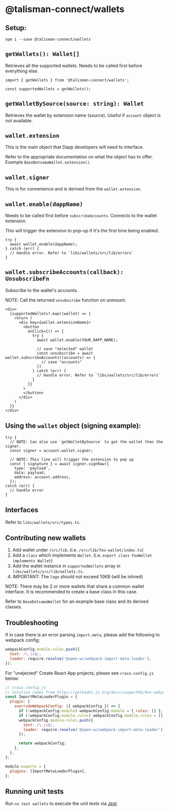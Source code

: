 # @talisman-connect/wallets

## Setup:

```
npm i --save @talisman-connect/wallets
```

## `getWallets(): Wallet[]`

Retrieves all the supported wallets. Needs to be called first before everything else.

```tsx
import { getWallets } from '@talisman-connect/wallets';

const supportedWallets = getWallets();
```

## `getWalletBySource(source: string): Wallet`

Retrieves the wallet by extension name (source).
Useful if `account` object is not available.

## `wallet.extension`

This is the main object that Dapp developers will need to interface.

Refer to the appropriate documentation on what the object has to offer. Example `BaseDotsamaWallet.extension()`.

## `wallet.signer`

This is for convenience and is derived from the `wallet.extension`.

## `wallet.enable(dappName)`

Needs to be called first before `subscribeAccounts`. Connects to the wallet extension.

This will trigger the extension to pop-up if it's the first time being enabled.

```tsx
try {
  await wallet.enable(dappName);
} catch (err) {
  // Handle error. Refer to `libs/wallets/src/lib/errors`
}
```

## `wallet.subscribeAccounts(callback): UnsubscribeFn`

Subscribe to the wallet's accounts.

NOTE: Call the returned `unsubscribe` function on unmount.

```tsx
<div>
  {supportedWallets?.map((wallet) => {
    return (
      <div key={wallet.extensionName}>
        <button
          onClick={() => {
            try {
              await wallet.enable(YOUR_DAPP_NAME);

              // save "selected" wallet
              const unsubscribe = await wallet.subscribeAccounts((accounts) => {
                // save "accounts"
              })
            } catch (err) {
              // Handle error. Refer to `libs/wallets/src/lib/errors`
            }
          }}
        >
        </button>
      </div>
    )
  }}
</div>
```

## Using the `wallet` object (signing example):

```tsx
try {
  // NOTE: Can also use `getWalletBySource` to get the wallet then the signer.
  const signer = account.wallet.signer;

  // NOTE: This line will trigger the extension to pop up
  const { signature } = await signer.signRaw({
    type: 'payload',
    data: payload,
    address: account.address,
  });
catch (err) {
  // handle error
}
```

## Interfaces

Refer to `libs/wallets/src/types.ts`.

## Contributing new wallets

1. Add wallet under `/src/lib`. (i.e. `/src/lib/foo-wallet/index.ts`)
2. Add a `class` which implements `Wallet`. (i.e. `export class FooWallet implements Wallet`)
3. Add the wallet instance in `supportedWallets` array in `libs/wallets/src/lib/wallets.ts`.
4. IMPORTANT: The `logo` should not exceed 10KB (will be inlined)

NOTE: There may be 2 or more wallets that share a common wallet interface. It is recommended to create a base class in this case.

Refer to `BaseDotsamaWallet` for an example base class and its derived classes.

## Troubleshooting

If in case there is an error parsing `import.meta`, please add the following to webpack config:

```js
webpackConfig.module.rules.push({
  test: /\.js$/,
  loader: require.resolve('@open-wc/webpack-import-meta-loader'),
});
```

For "unejected" Create React App projects, please see `craco.config.js` below:

```js
// craco.config.js
// Solution comes from https://polkadot.js.org/docs/usage/FAQ/#on-webpack-4-i-have-a-parse-error-on-importmetaurl
const ImportMetaLoaderPlugin = {
  plugin: {
    overrideWebpackConfig: ({ webpackConfig }) => {
      if (!webpackConfig.module) webpackConfig.module = { rules: [] };
      if (!webpackConfig.module.rules) webpackConfig.module.rules = [];
      webpackConfig.module.rules.push({
        test: /\.js$/,
        loader: require.resolve('@open-wc/webpack-import-meta-loader'),
      });

      return webpackConfig;
    },
  },
};

module.exports = {
  plugins: [ImportMetaLoaderPlugin],
};
```

## Running unit tests

Run `nx test wallets` to execute the unit tests via [Jest](https://jestjs.io).
